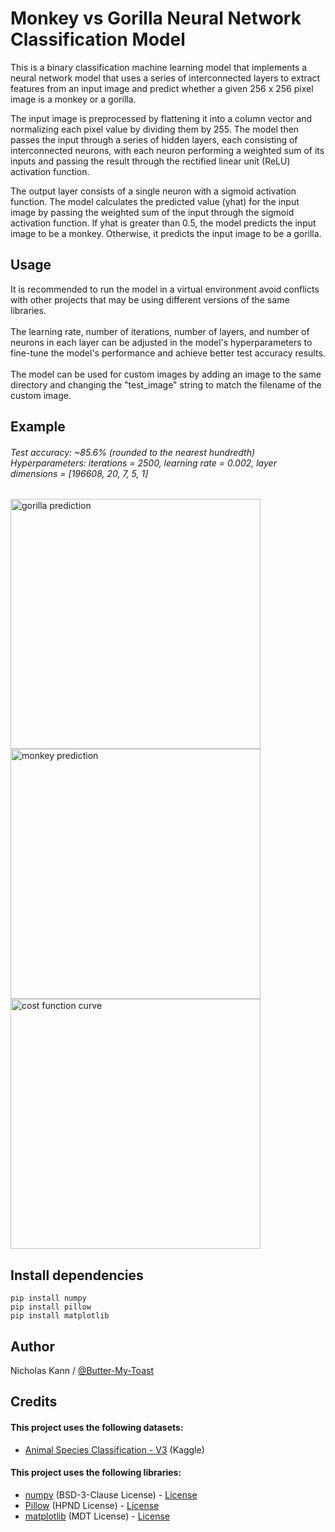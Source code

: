 
# Monkey vs Gorilla Neural Network Classification Model
This is a binary classification machine learning model that implements a neural network model that uses a series of interconnected layers to extract features from an input image and predict whether a given 256 x 256 pixel image is a monkey or a gorilla.

The input image is preprocessed by flattening it into a column vector and normalizing each pixel value by dividing them by 255. The model then passes the input through a series of hidden layers, each consisting of interconnected neurons, with each neuron performing a weighted sum of its inputs and passing the result through the rectified linear unit (ReLU) activation function.

The output layer consists of a single neuron with a sigmoid activation function. The model calculates the predicted value (yhat) for the input image by passing the weighted sum of the input through the sigmoid activation function. If yhat is greater than 0.5, the model predicts the input image to be a monkey. Otherwise, it predicts the input image to be a gorilla.

## Usage
It is recommended to run the model in a virtual environment avoid conflicts with other projects that may be using different versions of the same libraries.<br/><br/>
The learning rate, number of iterations, number of layers, and number of neurons in each layer can be adjusted in the model's hyperparameters to fine-tune the model's performance and achieve better test accuracy results.<br/><br/>
The model can be used for custom images by adding an image to the same directory and changing the "test_image" string to match the filename of the custom image.

## Example
###### Test accuracy: ~85.6% (rounded to the nearest hundredth) <br/>Hyperparameters: iterations = 2500, learning rate = 0.002, layer dimensions = [196608, 20, 7, 5, 1]
<img src="https://i.imgur.com/feGzzli.png" alt="gorilla prediction" width="400"/><img src="https://i.imgur.com/qwbskxH.png" alt="monkey prediction" width="400"/><img src="https://i.imgur.com/OPt62dM.png" alt="cost function curve" width="400"/>



## Install dependencies
```
pip install numpy
pip install pillow
pip install matplotlib
```

## Author
Nicholas Kann / [@Butter-My-Toast](https://github.com/Butter-My-Toast "Butter-My-Toast's github page")


## Credits
#### This project uses the following datasets:
- [Animal Species Classification - V3](https://www.kaggle.com/datasets/utkarshsaxenadn/animal-image-classification-dataset) (Kaggle)
#### This project uses the following libraries:
- [numpy](https://github.com/numpy/numpy) (BSD-3-Clause License) - [License](https://github.com/numpy/numpy/blob/main/LICENSE.txt)
- [Pillow](https://github.com/python-pillow/Pillow) (HPND License) - [License](https://github.com/python-pillow/Pillow/blob/main/LICENSE)
- [matplotlib](https://github.com/matplotlib/matplotlib) (MDT License) - [License](https://github.com/matplotlib/matplotlib/blob/main/LICENSE/LICENSE)
